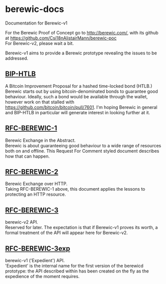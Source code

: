 # berewic-docs
Documentation for Berewic-v1

For the Berewic Proof of Concept go to http://berewic.com/, with its github at https://github.com/Csi18nAlistairMann/berewic-poc    
For Berewic-v2, please wait a bit.

Berewic-v1 aims to provide a Berewic prototype revealing the issues to be addressed.

## [BIP-HTLB](https://github.com/Csi18nAlistairMann/berewic-docs/tree/master/BIP-HTLB)
A Bitcoin Improvement Proposal for a hashed time-locked bond (HTLB.)  
Berewic starts out by using bitcoin-denominated bonds to guarantee good behaviour. Ideally, such a bond would be available through the wallet, however work on that stalled with https://github.com/bitcoin/bitcoin/pull/7601. I'm hoping Berewic in general and BIP-HTLB in particular will generate interest in looking further at it.

## [RFC-BEREWIC-1](https://github.com/Csi18nAlistairMann/berewic-docs/tree/master/RFC-BEREWIC-1)
Berewic Exchange in the Abstract.    
Berewic is about guaranteeing good behaviour to a wide range of resources both on and offline. This Request For Comment styled document describes how that can happen.

## [RFC-BEREWIC-2](https://github.com/Csi18nAlistairMann/berewic-docs/tree/master/RFC-BEREWIC-2)
Berewic Exchange over HTTP.    
Taking RFC-BEREWIC-1 above, this document applies the lessons to protecting an HTTP resource.

## [RFC-BEREWIC-3](https://github.com/Csi18nAlistairMann/berewic-docs/tree/master/RFC-BEREWIC-3)
berewic-v2 API.   
Reserved for later. The expectation is that if Berewic-v1 proves its worth, a formal treatment of the API will appear here for Berewic-v2. 

## [RFC-BEREWIC-3exp](https://github.com/Csi18nAlistairMann/berewic-docs/tree/master/RFC-BEREWIC-3exp)
berewic-v1 ('Expedient') API.  
'Expedient' is the internal name for the first version of the berewicd prototype: the API described within has been created on the fly as the expedience of the moment requires. 

